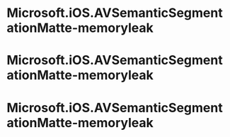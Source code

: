 # Microsoft.iOS.AVSemanticSegmentationMatte-memoryleak
# Microsoft.iOS.AVSemanticSegmentationMatte-memoryleak
# Microsoft.iOS.AVSemanticSegmentationMatte-memoryleak
